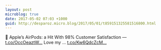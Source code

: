```yaml
---
layout: post
microblog: true
date: 2017-05-02 07:03 +1000
guid: http://desparoz.micro.blog/2017/05/01/t859151325581516800.html
---
```

🔗 Apple’s AirPods: a Hit With 98% Customer Satisfaction — [t.co/OccOeaztW...](https://t.co/OccOeaztWe.) Love my ... [t.co/Kw6QdcZcM...](https://t.co/Kw6QdcZcMu)
